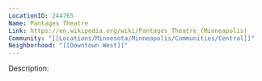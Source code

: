 ```yaml
---
LocationID: 244765
Name: Pantages Theatre
Link: https://en.wikipedia.org/wiki/Pantages_Theatre_(Minneapolis)
Community: "[[Locations/Minnesota/Minneapolis/Communities/Central]]"
Neighborhood: "[[Downtown West]]"
---
```


Description:
